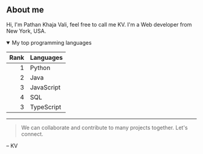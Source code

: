 ## About me

<!-- TO DO: add more details about me later -->

Hi, I'm Pathan Khaja Vali, feel free to call me KV. I'm a Web developer from New York, USA.

<details open>
<summary>My top programming languages</summary>

| Rank |   Languages   |
|-----:|---------------|
|     1|      Python   |
|     2|      Java     |
|     3|  JavaScript   |
|     4|      SQL      |
|     3|  TypeScript   |
</details>

---
> We can collaborate and contribute to many projects together. Let's connect.

– KV
